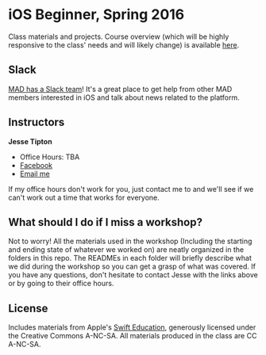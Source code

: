 # iOS Beginner, Spring 2016

Class materials and projects. Course overview (which will be highly responsive to the class' needs and will likely change) is available [here](https://docs.google.com/document/d/1yQ3bC7nxbvQzLUsWP8gnpekn14kmnNnLyTWCipy_V5I/edit?usp=sharing).

## Slack

[MAD has a Slack team](https://utcsmad.slack.com/signup)! It's a great place to get help from other MAD members interested in iOS and talk about news related to the platform.

## Instructors

**Jesse Tipton**
* Office Hours: TBA
* [Facebook](https://facebook.com/jessehtipton)
* [Email me](mailto:jessetipton@utexas.edu)

If my office hours don't work for you, just contact me to and we'll see if we can't work out a time that works for everyone.

## What should I do if I miss a workshop?

Not to worry! All the materials used in the workshop (Including the starting and ending state of whatever we worked on) are neatly organized in the folders in this repo. The READMEs in each folder will briefly describe what we did during the workshop so you can get a grasp of what was covered. If you have any questions, don't hesitate to contact Jesse with the links above or by going to their office hours.

## License

Includes materials from Apple's [Swift Education](https://swifteducation.github.io), generously licensed under the Creative Commons A-NC-SA. All materials produced in the class are CC A-NC-SA.
